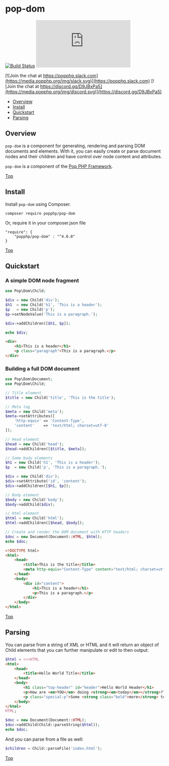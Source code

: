 pop-dom
=======

[![Build Status](https://github.com/popphp/pop-dom/workflows/phpunit/badge.svg)](https://github.com/popphp/pop-dom/actions)
[![Coverage Status](http://cc.popphp.org/coverage.php?comp=pop-dom)](http://cc.popphp.org/pop-dom/)

[![Join the chat at https://popphp.slack.com](https://media.popphp.org/img/slack.svg)](https://popphp.slack.com)
[![Join the chat at https://discord.gg/D9JBxPa5](https://media.popphp.org/img/discord.svg)](https://discord.gg/D9JBxPa5)

* [Overview](#overview)
* [Install](#install)
* [Quickstart](#quickstart)
* [Parsing](#parsing)

Overview
--------
`pop-dom` is a component for generating, rendering and parsing DOM documents and elements. With it,
you can easily create or parse document nodes and their children and have control over node content and
attributes.

`pop-dom` is a component of the [Pop PHP Framework](http://www.popphp.org/).

[Top](#pop-dom)

Install
-------

Install `pop-dom` using Composer.

    composer require popphp/pop-dom

Or, require it in your composer.json file

    "require": {
        "popphp/pop-dom" : "^4.0.0"
    }

[Top](#pop-dom)

Quickstart
----------

### A simple DOM node fragment

```php
use Pop\Dom\Child;

$div = new Child('div');
$h1  = new Child('h1', 'This is a header');
$p   = new Child('p');
$p->setNodeValue('This is a paragraph.');

$div->addChildren([$h1, $p]);

echo $div;
```

```html
<div>
    <h1>This is a header</h1>
    <p class="paragraph">This is a paragraph.</p>
</div>
```

### Building a full DOM document

```php
use Pop\Dom\Document;
use Pop\Dom\Child;

// Title element
$title = new Child('title', 'This is the title');

// Meta tag
$meta = new Child('meta');
$meta->setAttributes([
    'http-equiv' => 'Content-Type',
    'content'    => 'text/html; charset=utf-8'
]);

// Head element
$head = new Child('head');
$head->addChildren([$title, $meta]);

// Some body elements
$h1 = new Child('h1', 'This is a header');
$p  = new Child('p', 'This is a paragraph.');

$div = new Child('div');
$div->setAttribute('id', 'content');
$div->addChildren([$h1, $p]);

// Body element
$body = new Child('body');
$body->addChild($div);

// Html element
$html = new Child('html');
$html->addChildren([$head, $body]);

// Create and render the DOM document with HTTP headers
$doc = new Document(Document::HTML, $html);
echo $doc;
```

```html
<!DOCTYPE html>
<html>
    <head>
        <title>This is the title</title>
        <meta http-equiv="Content-Type" content="text/html; charset=utf-8" />
    </head>
    <body>
        <div id="content">
            <h1>This is a header</h1>
            <p>This is a paragraph.</p>
        </div>
    </body>
</html>
```

[Top](#pop-dom)

Parsing
-------

You can parse from a string of XML or HTML and it will return an object of Child elements
that you can further manipulate or edit to then output: 

```php
$html = <<<HTML
<html>
    <head>
        <title>Hello World Title</title>
    </head>
    <body>
        <h1 class="top-header" id="header">Hello World Header</h1>
        <p>How are <em>YOU</em> doing <strong><em>today</em></strong>???</p>
        <p class="special-p">Some <strong class="bold">more</strong> text.</p>
    </body>
</html>
HTML;

$doc = new Document(Document::HTML);
$doc->addChild(Child::parseString($html));
echo $doc;
```

And you can parse from a file as well:

```php
$children = Child::parseFile('index.html');
```

[Top](#pop-dom)
